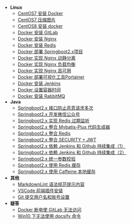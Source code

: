 - **Linux**
  - [CentOS7 安装 Docker](docss/202005/007.md)
  - [CentOS7 压缩图片](docss/202005/008.md)
  - [CentOS8 安装 docker](docss/202005/009.md)
  - [Docker 安装 GitLab](docss/202005/010.md)
  - [Docker 安装 Nginx](docss/202005/011.md)
  - [Docker 安装 Redis](docss/202005/012.md)
  - [Docker 部署 Springboot2.x项目](docss/202005/013.md)
  - [Docker 实现 Nginx 动静分离](docss/202005/014.md)
  - [Docker 实现 Nginx 负载均衡](docss/202005/015.md)
  - [Docker 实现 Nginx 高可用](docss/202005/016.md)
  - [Docker 部署可视化工具Portainer](docss/202005/021.md)
  - [Docker 安装 Jenkins](docss/202005/022.md)
  - [Docker 设置容器时间](docss/202005/025.md)
  - [Docker 安装 RabbitMQ](docss/202005/027.md)
- **Java**
  - [Springboot2.x 接口防止恶意请求多次](docss/202005/001.md)
  - [Springboot2.x 开发微信公众号](docss/202005/002.md)
  - [Springboot2.x 实现 Redis 过期监听](docss/202005/003.md)
  - [Springboot2.x 整合 Mybatis-Plus 代码生成器](docss/202005/004.md)
  - [Springboot2.x 整合 Redis](docss/202005/005.md)
  - [Springboot2.x 整合 SECURITY + JWT](docss/202005/006.md)
  - [Springboot2.x 依赖 Jenkins 和 Github 持续集成（1）](docss/202005/023.md)
  - [Springboot2.x 依赖 Jenkins 和 Github 持续集成（2）](docss/202005/024.md)
  - [Springboot2.x 统一参数校验](docss/202005/026.md)
  - [Springboot2.x 使用 Redis 缓存](docss/202005/029.md)
  - [Springboot2.x 使用 Caffeine 本地缓存](docss/202006/01.md)
- **其他**
  - [MarkdownLint 语法规范提示内容](docss/202005/017.md)
  - [VSCode 前端插件安装](docss/202005/018.md)
  - [Git 提交用户名和账号设置](docss/202005/028.md)
- **疑答**
  - [Docker 断电使 GitLab 无法访问](docss/202005/019.md)
  - [Win10 下无法使用 docsify 命令](docss/202005/020.md)
  
